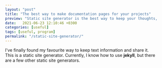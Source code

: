 ```yaml
---
layout: "post"
title: "The best way to make documentation pages for your projects"
preview: "Static site generator is the best way to keep your thoughts, make documentation and share it."
date:   2021-06-23 12:10:46 +0300
categories: [useful]
tags: [useful, program]
permalink: "/static-site-generator/"
---
```


I've finally found my favourite way to keep text information and share it. This is a static site generator. Currently, I know how to use **jekyll**, but there are a few other static site generators.
